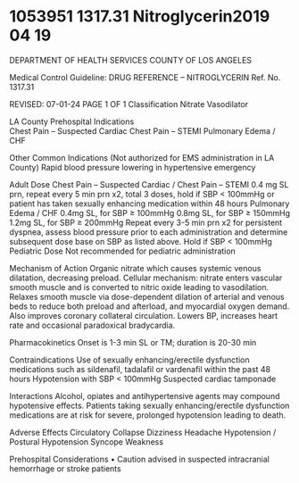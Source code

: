 # 1053951 1317.31 Nitroglycerin2019 04 19

DEPARTMENT OF HEALTH SERVICES 
COUNTY OF LOS ANGELES 
 
Medical Control Guideline: DRUG REFERENCE – NITROGLYCERIN Ref. No. 1317.31 
 
 
REVISED: 07-01-24 PAGE 1 OF 1 
Classification 
 Nitrate Vasodilator 
 
LA County Prehospital Indications  
Chest Pain – Suspected Cardiac 
Chest Pain – STEMI 
Pulmonary Edema / CHF 
 
Other Common Indications (Not authorized for EMS administration in LA County) 
Rapid blood pressure lowering in hypertensive emergency 
 
Adult Dose 
Chest Pain – Suspected Cardiac / Chest Pain – STEMI 
0.4 mg SL prn, repeat every 5 min prn x2, total 3 doses, hold if SBP < 100mmHg or patient has 
taken sexually enhancing medication within 48 hours 
Pulmonary Edema / CHF 
0.4mg SL, for SBP ≥ 100mmHg 
0.8mg SL, for SBP ≥ 150mmHg 
1.2mg SL, for SBP ≥ 200mmHg 
Repeat every 3-5 min prn x2 for persistent dyspnea, assess blood pressure prior to each 
administration and determine subsequent dose base on SBP as listed above. Hold if SBP 
< 100mmHg 
Pediatric Dose 
Not recommended for pediatric administration 
 
Mechanism of Action 
Organic nitrate which causes systemic venous dilatation, decreasing preload. Cellular mechanism: nitrate 
enters vascular smooth muscle and is converted to nitric oxide leading to vasodilation. Relaxes smooth 
muscle via dose-dependent dilation of arterial and venous beds to reduce both preload and afterload, and 
myocardial oxygen demand. Also improves coronary collateral circulation. Lowers BP, increases heart rate 
and occasional paradoxical bradycardia. 
 
Pharmacokinetics 
Onset is 1-3 min SL or TM; duration is 20-30 min 
 
Contraindications 
Use of sexually enhancing/erectile dysfunction medications such as sildenafil, tadalafil or vardenafil within 
the past 48 hours 
Hypotension with SBP < 100mmHg 
Suspected cardiac tamponade 
 
Interactions 
Alcohol, opiates and antihypertensive agents may compound hypotensive effects. Patients taking sexually 
enhancing/erectile dysfunction medications are at risk for severe, prolonged hypotension leading to death. 
 
Adverse Effects 
Circulatory Collapse 
Dizziness 
Headache 
Hypotension / Postural Hypotension 
Syncope 
Weakness 
 
Prehospital Considerations 
• Caution advised in suspected intracranial hemorrhage or stroke patients
